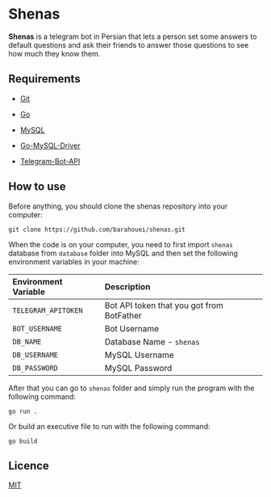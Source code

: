 # Shenas

**Shenas** is a telegram bot in Persian that lets a person set some answers to default questions and ask their friends to answer those questions to see how much they know them.

## Requirements

- [Git](https://git-scm.com)

- [Go](https://go.dev)

- [MySQL](https://www.mysql.com)

- [Go-MySQL-Driver](https://github.com/go-sql-driver/mysql)

- [Telegram-Bot-API](https://github.com/go-telegram-bot-api/telegram-bot-api)

## How to use

Before anything, you should clone the shenas repository into your computer:

````
git clone https://github.com/barahouei/shenas.git
````

When the code is on your computer, you need to first import `shenas` database from `database` folder into MySQL and then set the following environment variables in your machine:

| Environment Variable      | Description                                    |
| :------------------------ | :--------------------------------------------- |
| `TELEGRAM_APITOKEN`       | Bot API token that you got from BotFather      |
| `BOT_USERNAME`            | Bot Username                                   |
| `DB_NAME`                 | Database Name - `shenas`                       |
| `DB_USERNAME`             | MySQL Username                                 |
| `DB_PASSWORD`             | MySQL Password                                 |

After that you can go to `shenas` folder and simply run the program with the following command:

````
go run .
````

Or build an executive file to run with the following command:

````
go build
````

## Licence

[MIT](https://choosealicense.com/licenses/mit/)
